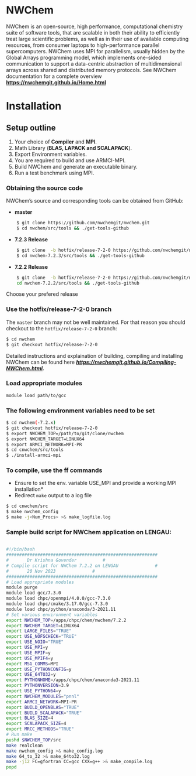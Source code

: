NWChem 
=====

NWChem is an open-source, high performance, computational chemistry suite of software tools, that are scalable in both their ability to efficiently treat large scientific problems, as well as in their use of available computing resources, from consumer laptops to high-performance parallel supercomputers. NWChem uses MPI for parallelism, usually hidden by the Global Arrays programming model, which implements one-sided communication to support a data-centric abstraction of multidimensional arrays across shared and distributed memory protocols. See NWChem documentation for a complete overview **https://nwchemgit.github.io/Home.html**

# Installation

## Setup outline

1. Your choice of **Compiler** and **MPI**.
2. Math Library (**BLAS, LAPACK and SCALAPACK**).
3. Export Environment variables.
4. You are required to build and use ARMCI-MPI.
5. Build NWChem and generate an executable binary.
6. Run a test benchmark using MPI.


### Obtaining the source code

 NWChem’s source and corresponding tools can be obtained from GitHub:

 - **master** 
```bash
    $ git clone https://github.com/nwchemgit/nwchem.git
    $ cd nwchem/src/tools && ./get-tools-github
```

- **7.2.3 Release** 

```bash
    $ git clone  -b hotfix/release-7-2-0 https://github.com/nwchemgit/nwchem.git nwchem-7.2.3
    $ cd nwchem-7.2.3/src/tools && ./get-tools-github
```

- **7.2.2 Release**
```bash
    $ git clone  -b hotfix/release-7-2-0 https://github.com/nwchemgit/nwchem.git nwchem-7.2.2
    cd nwchem-7.2.2/src/tools && ./get-tools-github
```

Choose your prefered release

### Use the hotfix/release-7-2-0 branch

The `master` branch may not be well maintained. For that reason you should checkout to the `hotfix/release-7-2-0` branch:
```bash
$ cd nwchem
$ git checkout hotfix/release-7-2-0
```

Detailed instructions and explaination of building, compiling and installing NWChem can be found here ***https://nwchemgit.github.io/Compiling-NWChem.html.***

### Load appropriate modules 

```bash
module load path/to/gcc 
```

### The following environment variables need to be set
```bash
$ cd nwchem(-7.2.x)
$ git checkout hotfix/release-7-2-0
$ export NWCHEM_TOP=/path/to/git/clone/nwchem
$ export NWCHEM_TARGET=LINUX64
$ export ARMCI_NETWORK=MPI-PR
$ cd cnwchem/src/tools
$ ./install-armci-mpi
```

### To compile, use the ff commands
- Ensure to set the env. variable USE_MPI and provide a working MPI installation*
- Redirect `make` output to a log file

```bash
$ cd cnwchem/src
$ make nwchem_config
$ make -j<Num_Procs> >& make_logfile.log
```


### Sample build script for NWChem application on LENGAU:

```bash

#!/bin/bash
##########################################################
# 		Dr Krishna Govender			 #
# Compile script for NWChem 7.2.2 on LENGAU              #
# 		20 Nov 2023				 #
##########################################################
# Load appropriate modules
module purge
module load gcc/7.3.0
module load chpc/openmpi/4.0.0/gcc-7.3.0
module load chpc/cmake/3.17.0/gcc-7.3.0
module load chpc/python/anaconda/3-2021.11
# Set various environment variables 
export NWCHEM_TOP=/apps/chpc/chem/nwchem/7.2.2
export NWCHEM_TARGET=LINUX64
export LARGE_FILES="TRUE"
export USE_NOFSCHECK="TRUE"
export USE_NOIO="TRUE"
export USE_MPI=y
export USE_MPIF=y
export USE_MPIF4=y
export MSG_COMMS=MPI
export USE_PYTHONCONFIG=y
export USE_64TO32=y
export PYTHONHOME=/apps/chpc/chem/anaconda3-2021.11
export PYTHONVERSION=3.9
export USE_PYTHON64=y
export NWCHEM_MODULES="pnnl"
export ARMCI_NETWORK=MPI-PR
export BUILD_OPENBLAS="TRUE"
export BUILD_SCALAPACK="TRUE"
export BLAS_SIZE=4
export SCALAPACK_SIZE=4
export MRCC_METHODS="TRUE"
# Run make
pushd $NWCHEM_TOP/src
make realclean
make nwchem_config >& make_config.log
make 64_to_32 >& make_64to32.log
make -j12 FC=gfortran CC=gcc CXX=g++ >& make_compile.log
popd
```
